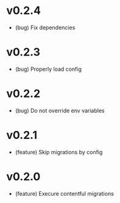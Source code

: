 # v0.2.4

-   (bug) Fix dependencies

# v0.2.3

-   (bug) Properly load config

# v0.2.2

-   (bug) Do not override env variables

# v0.2.1

-   (feature) Skip migrations by config

# v0.2.0

-   (feature) Execure contentful migrations
